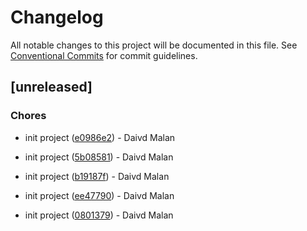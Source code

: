 # Changelog

All notable changes to this project will be documented in this file. See [Conventional Commits](https://www.conventionalcommits.org/) for commit guidelines.

## [unreleased]

### Chores

-  init project ([e0986e2](https://github.com/YOUR_ORG/YOUR_REPO/commit/e0986e29497035230eedd0aee77af75e357ed87e)) - Daivd Malan

-  init project ([5b08581](https://github.com/YOUR_ORG/YOUR_REPO/commit/5b0858131e2841b95774ca100cb2fb3ffee96a0c)) - Daivd Malan

-  init project ([b19187f](https://github.com/YOUR_ORG/YOUR_REPO/commit/b19187f71239d27f7cd3032ca70ba6729f4b3a26)) - Daivd Malan

-  init project ([ee47790](https://github.com/YOUR_ORG/YOUR_REPO/commit/ee477902ebe0da40ebc50622ea61526fbe57797a)) - Daivd Malan

-  init project ([0801379](https://github.com/YOUR_ORG/YOUR_REPO/commit/0801379a7a690ec371700de6fae01378268c6347)) - Daivd Malan

<!-- generated by git-cliff -->
